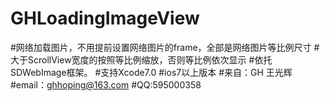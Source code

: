 # GHLoadingImageView
#网络加载图片，不用提前设置网络图片的frame，全部是网络图片等比例尺寸
#大于ScrollView宽度的按照等比例缩放，否则等比例依次显示
#依托SDWebImage框架。
#支持Xcode7.0
#ios7以上版本
#来自：GH 王光辉
#email：ghhoping@163.com
#QQ:595000358
